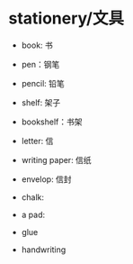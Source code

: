 # stationery/文具
* book: 书
* pen：钢笔
* pencil: 铅笔
* shelf: 架子
* bookshelf：书架
* letter: 信
* writing paper: 信纸
* envelop: 信封

* chalk:

* a pad:
* glue
* handwriting

